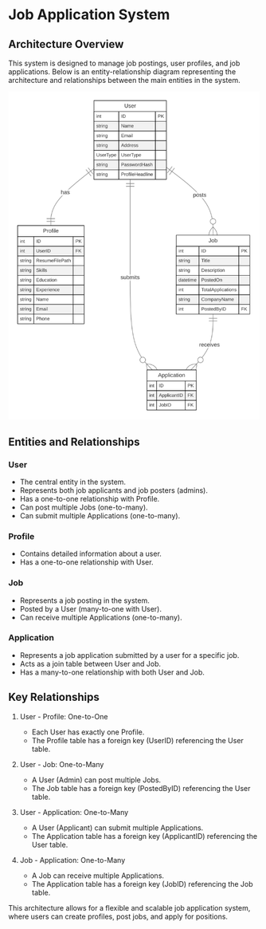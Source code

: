 # Job Application System

## Architecture Overview

This system is designed to manage job postings, user profiles, and job applications. Below is an entity-relationship diagram representing the architecture and relationships between the main entities in the system.

![Job Application System ER Diagram](./images/job_application_er_diagram.svg)

## Entities and Relationships

### User
- The central entity in the system.
- Represents both job applicants and job posters (admins).
- Has a one-to-one relationship with Profile.
- Can post multiple Jobs (one-to-many).
- Can submit multiple Applications (one-to-many).

### Profile
- Contains detailed information about a user.
- Has a one-to-one relationship with User.

### Job
- Represents a job posting in the system.
- Posted by a User (many-to-one with User).
- Can receive multiple Applications (one-to-many).

### Application
- Represents a job application submitted by a user for a specific job.
- Acts as a join table between User and Job.
- Has a many-to-one relationship with both User and Job.

## Key Relationships

1. User - Profile: One-to-One
   - Each User has exactly one Profile.
   - The Profile table has a foreign key (UserID) referencing the User table.

2. User - Job: One-to-Many
   - A User (Admin) can post multiple Jobs.
   - The Job table has a foreign key (PostedByID) referencing the User table.

3. User - Application: One-to-Many
   - A User (Applicant) can submit multiple Applications.
   - The Application table has a foreign key (ApplicantID) referencing the User table.

4. Job - Application: One-to-Many
   - A Job can receive multiple Applications.
   - The Application table has a foreign key (JobID) referencing the Job table.

This architecture allows for a flexible and scalable job application system, where users can create profiles, post jobs, and apply for positions.

